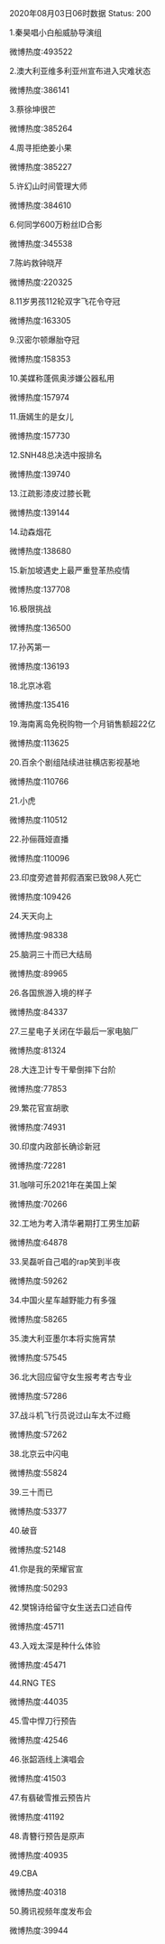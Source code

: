 2020年08月03日06时数据
Status: 200

1.秦昊唱小白船威胁导演组

微博热度:493522

2.澳大利亚维多利亚州宣布进入灾难状态

微博热度:386141

3.蔡徐坤很芒

微博热度:385264

4.周寻拒绝姜小果

微博热度:385227

5.许幻山时间管理大师

微博热度:384610

6.何同学600万粉丝ID合影

微博热度:345538

7.陈屿救钟晓芹

微博热度:220325

8.11岁男孩112轮双字飞花令夺冠

微博热度:163305

9.汉密尔顿爆胎夺冠

微博热度:158353

10.美媒称蓬佩奥涉嫌公器私用

微博热度:157974

11.唐嫣生的是女儿

微博热度:157730

12.SNH48总决选中报排名

微博热度:139740

13.江疏影漆皮过膝长靴

微博热度:139144

14.动森烟花

微博热度:138680

15.新加坡遇史上最严重登革热疫情

微博热度:137708

16.极限挑战

微博热度:136500

17.孙芮第一

微博热度:136193

18.北京冰雹

微博热度:135416

19.海南离岛免税购物一个月销售额超22亿

微博热度:113625

20.百余个剧组陆续进驻横店影视基地

微博热度:110766

21.小虎

微博热度:110512

22.孙俪薇娅直播

微博热度:110096

23.印度旁遮普邦假酒案已致98人死亡

微博热度:109426

24.天天向上

微博热度:98338

25.脑洞三十而已大结局

微博热度:89965

26.各国旅游入境的样子

微博热度:84337

27.三星电子关闭在华最后一家电脑厂

微博热度:81324

28.大连卫计专干晕倒摔下台阶

微博热度:77853

29.繁花官宣胡歌

微博热度:74931

30.印度内政部长确诊新冠

微博热度:72281

31.咖啡可乐2021年在美国上架

微博热度:70266

32.工地为考入清华暑期打工男生加薪

微博热度:64878

33.吴磊听自己唱的rap笑到半夜

微博热度:59262

34.中国火星车越野能力有多强

微博热度:58265

35.澳大利亚墨尔本将实施宵禁

微博热度:57545

36.北大回应留守女生报考考古专业

微博热度:57286

37.战斗机飞行员说过山车太不过瘾

微博热度:57262

38.北京云中闪电

微博热度:55824

39.三十而已

微博热度:53377

40.破音

微博热度:52148

41.你是我的荣耀官宣

微博热度:50293

42.樊锦诗给留守女生送去口述自传

微博热度:45711

43.入戏太深是种什么体验

微博热度:45471

44.RNG TES

微博热度:44035

45.雪中悍刀行预告

微博热度:42546

46.张韶涵线上演唱会

微博热度:41503

47.有翡破雪推云预告片

微博热度:41192

48.青簪行预告是原声

微博热度:40935

49.CBA

微博热度:40318

50.腾讯视频年度发布会

微博热度:39944

